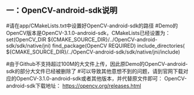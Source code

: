 ## 一：OpenCV-android-sdk说明


#请在app/CMakeLists.txt中设置好OpenCV-android-sdk的路径
#Demo的OpenCV版本是OpenCV-3.1.0-android-sdk，CMakeLists已经设置为：
set(OpenCV_DIR ${CMAKE_SOURCE_DIR}/../OpenCV-android-sdk/sdk/native/jni)
find_package(OpenCV REQUIRED)
include_directories( ${CMAKE_SOURCE_DIR}/../OpenCV-android-sdk/sdk/native/jni/include)

#由于Github不支持超过100M的大文件上传，因此原Demo的OpenCV-android-sdk的部分大文件已经被删除了
#可以导致其他意想不到的问题，请到官网下载对应的OpenCV-3.1.0-android-sdk或者其他版本，并代替原文件即可：
OpenCV-android-sdk下载地址：
https://opencv.org/releases.html
